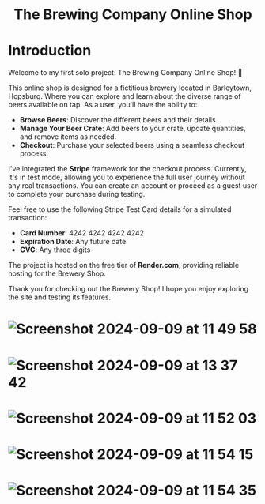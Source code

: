 <h1 align="center">
  The Brewing Company Online Shop
</h1>

# Introduction
Welcome to my first solo project: The Brewing Company Online Shop! 🍻

This online shop is designed for a fictitious brewery located in Barleytown, Hopsburg. Where you can explore and learn about the diverse range of beers available on tap. As a user, you'll have the ability to:

- **Browse Beers**: Discover the different beers and their details.
- **Manage Your Beer Crate**: Add beers to your crate, update quantities, and remove items as needed.
- **Checkout**: Purchase your selected beers using a seamless checkout process.

I've integrated the **Stripe** framework for the checkout process. Currently, it's in test mode, allowing you to experience the full user journey without any real transactions. You can create an account or proceed as a guest user to complete your purchase during testing.

Feel free to use the following Stripe Test Card details for a simulated transaction:

- **Card Number**: 4242 4242 4242 4242
- **Expiration Date**: Any future date
- **CVC**: Any three digits

The project is hosted on the free tier of **Render.com**, providing reliable hosting for the Brewery Shop.

Thank you for checking out the Brewery Shop! I hope you enjoy exploring the site and testing its features.

# ![Screenshot 2024-09-09 at 11 49 58](https://github.com/user-attachments/assets/2277aca2-1fa0-48d0-b1b6-a37cbf2d7d92)

# ![Screenshot 2024-09-09 at 13 37 42](https://github.com/user-attachments/assets/9cfda00e-2418-4776-ac27-ee2c3cb6bc53)

# ![Screenshot 2024-09-09 at 11 52 03](https://github.com/user-attachments/assets/1fbcfe00-36ad-4a47-ac43-99c71a4bada3)

# ![Screenshot 2024-09-09 at 11 54 15](https://github.com/user-attachments/assets/3cfeec12-8a69-49bb-a0ef-3884c53359e8)

# ![Screenshot 2024-09-09 at 11 54 35](https://github.com/user-attachments/assets/9b8fb292-5b5c-4744-87c6-957b3b3b2869)
